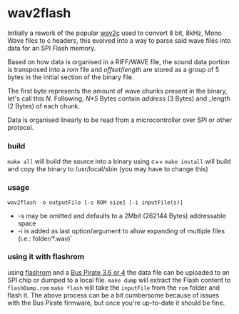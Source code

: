 # wav2flash

Initially a rework of the popular [wav2c](https://github.com/olleolleolle/wav2c) used to convert 8 bit, 8kHz, Mono Wave files to c headers, this evolved into a way to parse said wave files into data for an SPI Flash memory.

Based on how data is organised in a RIFF/WAVE file, the sound data portion is transposed into a _rom_ file and _offset_/_length_ are stored as a group of 5 bytes in the initial section of the binary file.

The first byte represents the amount of wave chunks present in the binary, let's call this _N_.
Following, _N*5_ Bytes contain _address_ (3 Bytes) and _length (2 Bytes) of each chunk.

Data is organised linearly to be read from a microcontroller over SPI or other protocol.


### build
`make all` will build the source into a binary using c++
`make install` will build and copy the binary to /usr/local/sbin (you may have to change this)

### usage
`wav2flash -o outputFile [-s ROM size] [-i inputFile(s)]`

* -s may be omitted and defaults to a 2Mbit (262144 Bytes) addressable space
* -i is added as last option/argument to allow expanding of multiple files (i.e.: folder/*.wav)`

### using it with flashrom
using [flashrom](https://www.flashrom.org/Flashrom) and a [Bus Pirate 3.6 or 4](https://www.seeedstudio.com/Bus-Pirate-v4-p-740.html) the data file can be uploaded to an SPI chip or dumped to a local file.
`make dump` will extract the Flash content to `flashDump.rom`
`make flash` will take the `inputFile` from the `rom` folder and flash it.
The above process can be a bit cumbersome because of issues with the Bus Pirate firmware, but once you're up-to-date it should be fine.
